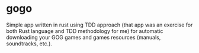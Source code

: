 # gogo
Simple app written in rust using TDD approach (that app was an exercise for both Rust language and TDD methodology for me) for automatic downloading your GOG games and games resources (manuals, soundtracks, etc.).
